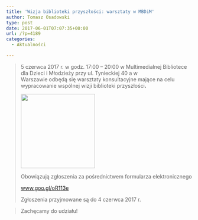 ```yaml
---
title: 'Wizja biblioteki przyszłości: warsztaty w MBDiM'
author: Tomasz Osadowski
type: post
date: 2017-06-01T07:07:35+00:00
url: /?p=4189
categories:
  - Aktualności

---
```

> <div>
>   5 czerwca 2017 r. w godz. 17:00 – 20:00 w Multimedialnej Bibliotece dla Dzieci i Młodzieży przy ul. Tynieckiej 40 a w Warszawie<b> </b>odbędą się warsztaty konsultacyjne mające na celu wypracowanie wspólnej wizji biblioteki przyszłości<b>.</b>
> </div>
> 
> <div>
>   <p>
>     <img class="alignnone size-medium wp-image-4191" src="http://www.ibby.pl/wp-content/uploads/2017/06/biblioteka-200x200.jpg" alt="" width="200" height="200" srcset="http://www.ibby.pl/wp-content/uploads/2017/06/biblioteka.jpg 200w, http://www.ibby.pl/wp-content/uploads/2017/06/biblioteka-100x100.jpg 100w" sizes="(max-width: 200px) 100vw, 200px" />
>   </p>
>   
>   <p>
>     Obowiązują zgłoszenia za pośrednictwem formularza elektronicznego
>   </p>
>   
>   <p>
>     <a href="http://www.goo.gl/oR113e" target="_blank" rel="noopener noreferrer">www.goo.gl/oR1<wbr />13e</a>    <u></u><u></u>
>   </p>
>   
>   <p>
>     Zgłoszenia przyjmowane są do 4 czerwca 2017 r.
>   </p>
> </div>

> <div>
>   <p>
>     Zachęcamy do udziału!
>   </p>
> </div>